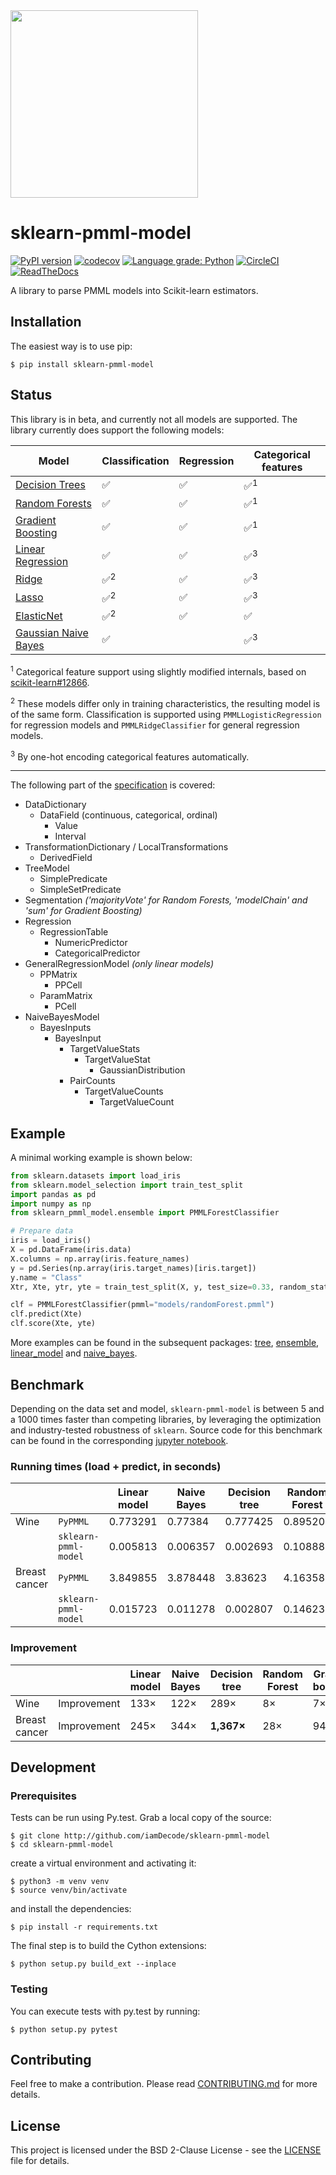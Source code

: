 <img src="https://user-images.githubusercontent.com/1223300/41346080-c2c910a0-6f05-11e8-89e9-71a72bb9543f.png" width="300">

# sklearn-pmml-model

[![PyPI version](https://badge.fury.io/py/sklearn-pmml-model.svg)](https://badge.fury.io/py/sklearn-pmml-model)
[![codecov](https://codecov.io/gh/iamDecode/sklearn-pmml-model/branch/master/graph/badge.svg?token=CGbbgziGwn)](https://codecov.io/gh/iamDecode/sklearn-pmml-model)
[![Language grade: Python](https://img.shields.io/lgtm/grade/python/g/iamDecode/sklearn-pmml-model.svg?logo=lgtm&logoWidth=18)](https://lgtm.com/projects/g/iamDecode/sklearn-pmml-model/context:python)
[![CircleCI](https://circleci.com/gh/iamDecode/sklearn-pmml-model.svg?style=shield)](https://circleci.com/gh/iamDecode/sklearn-pmml-model)
[![ReadTheDocs](https://readthedocs.org/projects/sklearn-pmml-model/badge/?version=latest&style=flat)](https://sklearn-pmml-model.readthedocs.io/en/latest/)

A library to parse PMML models into Scikit-learn estimators.

## Installation

The easiest way is to use pip:

```
$ pip install sklearn-pmml-model
```

## Status
This library is in beta, and currently not all models are supported. The library currently does support the following models:

| Model                                                  | Classification | Regression | Categorical features |
|--------------------------------------------------------|----------------|------------|----------------------|
| [Decision Trees](sklearn_pmml_model/tree)              | ✅             | ✅         | ✅<sup>1</sup>        |
| [Random Forests](sklearn_pmml_model/ensemble)          | ✅             | ✅         | ✅<sup>1</sup>        |
| [Gradient Boosting](sklearn_pmml_model/ensemble)       | ✅             | ✅         | ✅<sup>1</sup>        |
| [Linear Regression](sklearn_pmml_model/linear_model)   | ✅             | ✅         | ✅<sup>3</sup>        |
| [Ridge](sklearn_pmml_model/linear_model)               | ✅<sup>2</sup> | ✅         | ✅<sup>3</sup>        |
| [Lasso](sklearn_pmml_model/linear_model)               | ✅<sup>2</sup> | ✅         | ✅<sup>3</sup>        |
| [ElasticNet](sklearn_pmml_model/linear_model)          | ✅<sup>2</sup> | ✅         | ✅                    |
| [Gaussian Naive Bayes](sklearn_pmml_model/naive_bayes) | ✅             |            | ✅<sup>3</sup>        |

<sup>1</sup> Categorical feature support using slightly modified internals, based on [scikit-learn#12866](https://github.com/scikit-learn/scikit-learn/pull/12866).

<sup>2</sup> These models differ only in training characteristics, the resulting model is of the same form. Classification is supported using `PMMLLogisticRegression` for regression models and `PMMLRidgeClassifier` for general regression models.

<sup>3</sup> By one-hot encoding categorical features automatically.

---

The following part of the [specification](http://dmg.org/pmml/v4-3/GeneralStructure.html) is covered:
- DataDictionary
  - DataField (continuous, categorical, ordinal)
    - Value
    - Interval
- TransformationDictionary / LocalTransformations
  - DerivedField
- TreeModel
  - SimplePredicate
  - SimpleSetPredicate
- Segmentation *('majorityVote' for Random Forests, 'modelChain' and 'sum' for Gradient Boosting)*
- Regression
  - RegressionTable
    - NumericPredictor
    - CategoricalPredictor
- GeneralRegressionModel *(only linear models)*
  - PPMatrix
    - PPCell
  - ParamMatrix
    - PCell
- NaiveBayesModel
  - BayesInputs
    - BayesInput
      - TargetValueStats
        - TargetValueStat
          - GaussianDistribution
      - PairCounts
        - TargetValueCounts
          - TargetValueCount
  
## Example
A minimal working example is shown below:

```python
from sklearn.datasets import load_iris
from sklearn.model_selection import train_test_split
import pandas as pd
import numpy as np
from sklearn_pmml_model.ensemble import PMMLForestClassifier

# Prepare data
iris = load_iris()
X = pd.DataFrame(iris.data)
X.columns = np.array(iris.feature_names)
y = pd.Series(np.array(iris.target_names)[iris.target])
y.name = "Class"
Xtr, Xte, ytr, yte = train_test_split(X, y, test_size=0.33, random_state=123)

clf = PMMLForestClassifier(pmml="models/randomForest.pmml")
clf.predict(Xte)
clf.score(Xte, yte)
```

More examples can be found in the subsequent packages: [tree](sklearn_pmml_model/tree), [ensemble](sklearn_pmml_model/ensemble), [linear_model](sklearn_pmml_model/linear_model) and [naive_bayes](sklearn_pmml_model/naive_bayes).

## Benchmark

Depending on the data set and model, `sklearn-pmml-model` is between 5 and a 1000 times faster than competing libraries, by leveraging the optimization and industry-tested robustness of `sklearn`. Source code for this benchmark can be found in the corresponding [jupyter notebook](benchmark.ipynb). 


### Running times (load + predict, in seconds)
|               |                     | Linear model | Naive Bayes | Decision tree | Random Forest | Gradient boosting |
|---------------|---------------------|--------------|-------------|---------------|---------------|-------------------|
| Wine          | `PyPMML`            | 0.773291     | 0.77384     | 0.777425      | 0.895204      | 0.902355          |
|               | `sklearn-pmml-model`| 0.005813     | 0.006357    | 0.002693      | 0.108882      | 0.121823          |
| Breast cancer | `PyPMML`            | 3.849855     | 3.878448    | 3.83623       | 4.16358       | 4.13766           |
|               | `sklearn-pmml-model`| 0.015723     | 0.011278    | 0.002807      | 0.146234      | 0.044016          |

### Improvement

|               |                    | Linear model | Naive Bayes | Decision tree | Random Forest | Gradient boosting |
|---------------|--------------------|--------------|-------------|---------------|---------------|-------------------|
| Wine          | Improvement        | 133×         | 122×        | 289×          | 8×            | 7×                |
| Breast cancer | Improvement        | 245×         | 344×        | **1,367×**    | 28×           | 94×               |

## Development

### Prerequisites

Tests can be run using Py.test. Grab a local copy of the source:

```
$ git clone http://github.com/iamDecode/sklearn-pmml-model
$ cd sklearn-pmml-model
```

create a virtual environment and activating it:
```
$ python3 -m venv venv
$ source venv/bin/activate
```

and install the dependencies:

```
$ pip install -r requirements.txt
```

The final step is to build the Cython extensions:

```
$ python setup.py build_ext --inplace
```

### Testing

You can execute tests with py.test by running:
```
$ python setup.py pytest
```

## Contributing

Feel free to make a contribution. Please read [CONTRIBUTING.md](CONTRIBUTING.md) for more details.

## License

This project is licensed under the BSD 2-Clause License - see the [LICENSE](LICENSE) file for details.
